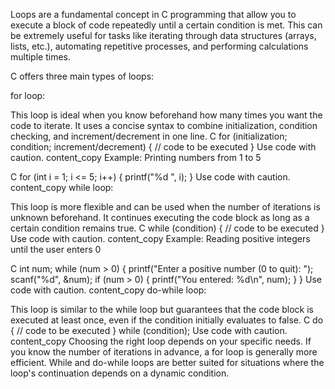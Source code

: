 Loops are a fundamental concept in C programming that allow you to execute a block of code repeatedly until a certain condition is met. This can be extremely useful for tasks like iterating through data structures (arrays, lists, etc.), automating repetitive processes, and performing calculations multiple times.

C offers three main types of loops:

for loop:

This loop is ideal when you know beforehand how many times you want the code to iterate. It uses a concise syntax to combine initialization, condition checking, and increment/decrement in one line.
C
for (initialization; condition; increment/decrement) {
    // code to be executed
}
Use code with caution.
content_copy
Example: Printing numbers from 1 to 5

C
for (int i = 1; i <= 5; i++) {
    printf("%d ", i);
}
Use code with caution.
content_copy
while loop:

This loop is more flexible and can be used when the number of iterations is unknown beforehand. It continues executing the code block as long as a certain condition remains true.
C
while (condition) {
    // code to be executed
}
Use code with caution.
content_copy
Example: Reading positive integers until the user enters 0

C
int num;
while (num > 0) {
    printf("Enter a positive number (0 to quit): ");
    scanf("%d", &num);
    if (num > 0) {
        printf("You entered: %d\n", num);
    }
}
Use code with caution.
content_copy
do-while loop:

This loop is similar to the while loop but guarantees that the code block is executed at least once, even if the condition initially evaluates to false.
C
do {
    // code to be executed
} while (condition);
Use code with caution.
content_copy
Choosing the right loop depends on your specific needs. If you know the number of iterations in advance, a for loop is generally more efficient. While and do-while loops are better suited for situations where the loop's continuation depends on a dynamic condition.
